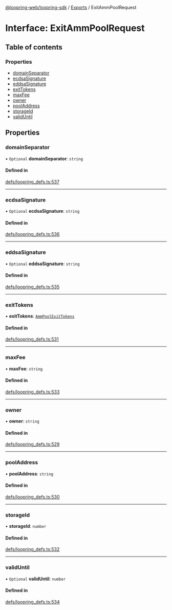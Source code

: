 [@loopring-web/loopring-sdk](../README.md) / [Exports](../modules.md) / ExitAmmPoolRequest

# Interface: ExitAmmPoolRequest

## Table of contents

### Properties

- [domainSeparator](ExitAmmPoolRequest.md#domainseparator)
- [ecdsaSignature](ExitAmmPoolRequest.md#ecdsasignature)
- [eddsaSignature](ExitAmmPoolRequest.md#eddsasignature)
- [exitTokens](ExitAmmPoolRequest.md#exittokens)
- [maxFee](ExitAmmPoolRequest.md#maxfee)
- [owner](ExitAmmPoolRequest.md#owner)
- [poolAddress](ExitAmmPoolRequest.md#pooladdress)
- [storageId](ExitAmmPoolRequest.md#storageid)
- [validUntil](ExitAmmPoolRequest.md#validuntil)

## Properties

### domainSeparator

• `Optional` **domainSeparator**: `string`

#### Defined in

[defs/loopring_defs.ts:537](https://github.com/Loopring/loopring_sdk/blob/24fdf4c/src/defs/loopring_defs.ts#L537)

___

### ecdsaSignature

• `Optional` **ecdsaSignature**: `string`

#### Defined in

[defs/loopring_defs.ts:536](https://github.com/Loopring/loopring_sdk/blob/24fdf4c/src/defs/loopring_defs.ts#L536)

___

### eddsaSignature

• `Optional` **eddsaSignature**: `string`

#### Defined in

[defs/loopring_defs.ts:535](https://github.com/Loopring/loopring_sdk/blob/24fdf4c/src/defs/loopring_defs.ts#L535)

___

### exitTokens

• **exitTokens**: [`AmmPoolExitTokens`](AmmPoolExitTokens.md)

#### Defined in

[defs/loopring_defs.ts:531](https://github.com/Loopring/loopring_sdk/blob/24fdf4c/src/defs/loopring_defs.ts#L531)

___

### maxFee

• **maxFee**: `string`

#### Defined in

[defs/loopring_defs.ts:533](https://github.com/Loopring/loopring_sdk/blob/24fdf4c/src/defs/loopring_defs.ts#L533)

___

### owner

• **owner**: `string`

#### Defined in

[defs/loopring_defs.ts:529](https://github.com/Loopring/loopring_sdk/blob/24fdf4c/src/defs/loopring_defs.ts#L529)

___

### poolAddress

• **poolAddress**: `string`

#### Defined in

[defs/loopring_defs.ts:530](https://github.com/Loopring/loopring_sdk/blob/24fdf4c/src/defs/loopring_defs.ts#L530)

___

### storageId

• **storageId**: `number`

#### Defined in

[defs/loopring_defs.ts:532](https://github.com/Loopring/loopring_sdk/blob/24fdf4c/src/defs/loopring_defs.ts#L532)

___

### validUntil

• `Optional` **validUntil**: `number`

#### Defined in

[defs/loopring_defs.ts:534](https://github.com/Loopring/loopring_sdk/blob/24fdf4c/src/defs/loopring_defs.ts#L534)
